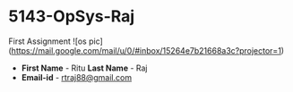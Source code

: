 # 5143-OpSys-Raj
 First Assignment
 ![os pic] (https://mail.google.com/mail/u/0/#inbox/15264e7b21668a3c?projector=1)
- **First Name** - Ritu  **Last Name** - Raj
- **Email-id** - rtraj88@gmail.com

